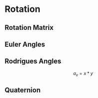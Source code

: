 # Rotation

## Rotation Matrix

## Euler Angles

## Rodrigues Angles

$$a_x = x * y$$

## Quaternion
